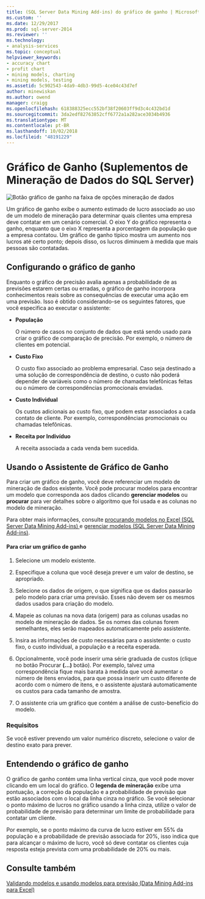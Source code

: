 ```yaml
---
title: (SQL Server Data Mining Add-ins) do gráfico de ganho | Microsoft Docs
ms.custom: ''
ms.date: 12/29/2017
ms.prod: sql-server-2014
ms.reviewer: ''
ms.technology:
- analysis-services
ms.topic: conceptual
helpviewer_keywords:
- accuracy chart
- profit chart
- mining models, charting
- mining models, testing
ms.assetid: 5c902543-4da9-4db3-99d5-4ce04c43d7ef
author: minewiskan
ms.author: owend
manager: craigg
ms.openlocfilehash: 618388325ecc552bf38f20603ff9d3c4c432bd1d
ms.sourcegitcommit: 3da2edf82763852cff6772a1a282ace3034b4936
ms.translationtype: MT
ms.contentlocale: pt-BR
ms.lasthandoff: 10/02/2018
ms.locfileid: "48191229"
---
```

# <a name="profit-chart-sql-server-data-mining-add-ins"></a>Gráfico de Ganho (Suplementos de Mineração de Dados do SQL Server)
  ![Botão gráfico de ganho na faixa de opções mineração de dados](media/dmc-profitchart.gif "botão gráfico de ganho na faixa de opções mineração de dados")  
  
 Um gráfico de ganho exibe o aumento estimado de lucro associado ao uso de um modelo de mineração para determinar quais clientes uma empresa deve contatar em um cenário comercial. O eixo Y do gráfico representa o ganho, enquanto que o eixo X representa a porcentagem da população que a empresa contatou. Um gráfico de ganho típico mostra um aumento nos lucros até certo ponto; depois disso, os lucros diminuem à medida que mais pessoas são contatadas.  
  
## <a name="configuring-the-profit-chart"></a>Configurando o gráfico de ganho  
 Enquanto o gráfico de precisão avalia apenas a probabilidade de as previsões estarem certas ou erradas, o gráfico de ganho incorpora conhecimentos reais sobre as consequências de executar uma ação em uma previsão. Isso é obtido considerando-se os seguintes fatores, que você especifica ao executar o assistente:  
  
-   **População**  
  
     O número de casos no conjunto de dados que está sendo usado para criar o gráfico de comparação de precisão. Por exemplo, o número de clientes em potencial.  
  
-   **Custo Fixo**  
  
     O custo fixo associado ao problema empresarial. Caso seja destinado a uma solução de correspondência de destino, o custo não poderá depender de variáveis como o número de chamadas telefônicas feitas ou o número de correspondências promocionais enviadas.  
  
-   **Custo Individual**  
  
     Os custos adicionais ao custo fixo, que podem estar associados a cada contato de cliente. Por exemplo, correspondências promocionais ou chamadas telefônicas.  
  
-   **Receita por Indivíduo**  
  
     A receita associada a cada venda bem sucedida.  
  
## <a name="using-the-profit-chart-wizard"></a>Usando o Assistente de Gráfico de Ganho  
 Para criar um gráfico de ganho, você deve referenciar um modelo de mineração de dados existente. Você pode procurar modelos para encontrar um modelo que corresponda aos dados clicando **gerenciar modelos** ou **procurar** para ver detalhes sobre o algoritmo que foi usada e as colunas no modelo de mineração.  
  
 Para obter mais informações, consulte [procurando modelos no Excel &#40;SQL Server Data Mining Add-ins&#41; ](browsing-models-in-excel-sql-server-data-mining-add-ins.md) e [gerenciar modelos &#40;SQL Server Data Mining Add-ins&#41;](manage-models-sql-server-data-mining-add-ins.md).  
  
#### <a name="to-create-a-profit-chart"></a>Para criar um gráfico de ganho  
  
1.  Selecione um modelo existente.  
  
2.  Especifique a coluna que você deseja prever e um valor de destino, se apropriado.  
  
3.  Selecione os dados de origem, o que significa que os dados passarão pelo modelo para criar uma previsão. Esses não devem ser os mesmos dados usados para criação do modelo.  
  
4.  Mapeie as colunas na nova data (origem) para as colunas usadas no modelo de mineração de dados. Se os nomes das colunas forem semelhantes, eles serão mapeados automaticamente pelo assistente.  
  
5.  Insira as informações de custo necessárias para o assistente: o custo fixo, o custo individual, a população e a receita esperada.  
  
6.  Opcionalmente, você pode inserir uma série graduada de custos (clique no botão Procurar **(...)**  botão). Por exemplo, talvez uma correspondência fique mais barata à medida que você aumentar o número de itens enviados, para que possa inserir um custo diferente de acordo com o número de itens, e o assistente ajustará automaticamente os custos para cada tamanho de amostra.  
  
7.  O assistente cria um gráfico que contém a análise de custo-benefício do modelo.  
  
### <a name="requirements"></a>Requisitos  
 Se você estiver prevendo um valor numérico discreto, selecione o valor de destino exato para prever.  
  
## <a name="understanding-the-profit-chart"></a>Entendendo o gráfico de ganho  
 O gráfico de ganho contém uma linha vertical cinza, que você pode mover clicando em um local do gráfico. O **legenda de mineração** exibe uma pontuação, a correção da população e a probabilidade de previsão que estão associados com o local da linha cinza no gráfico. Se você selecionar o ponto máximo de lucros no gráfico usando a linha cinza, utilize o valor de probabilidade de previsão para determinar um limite de probabilidade para contatar um cliente.  
  
 Por exemplo, se o ponto máximo da curva de lucro estiver em 55% da população e a probabilidade de previsão associada for 20%, isso indica que para alcançar o máximo de lucro, você só deve contatar os clientes cuja resposta esteja prevista com uma probabilidade de 20% ou mais.  
  
## <a name="see-also"></a>Consulte também  
 [Validando modelos e usando modelos para previsão &#40;Data Mining Add-ins para Excel&#41;](validating-models-and-using-models-for-prediction-data-mining-add-ins-for-excel.md)  
  
  
